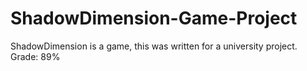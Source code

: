 # ShadowDimension-Game-Project
ShadowDimension is a game, this was written for a university project.
Grade: 89%

